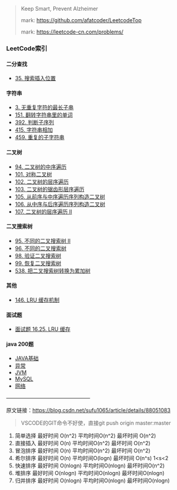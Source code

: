 > Keep Smart, Prevent Alzheimer
>
> mark: https://github.com/afatcoder/LeetcodeTop
>
> mark: https://leetcode-cn.com/problems/

### LeetCode索引

#### 二分查找

- [35. 搜索插入位置](binarysearch/searchInsert.py)

#### 字符串

- [3. 无重复字符的最长子串](string/lengthOfLongestSubstring.py)
- [151. 翻转字符串里的单词](string/reverseWords.py)
- [392. 判断子序列](string/isSubsequence.py)
- [415. 字符串相加](string/addStrings.py)
- [459. 重复的子字符串](string/repeatedSubstringPattern.py)

#### 二叉树

- [94. 二叉树的中序遍历](binarytree/inorderTraversal.py)
- [101. 对称二叉树](binarytree/isSymmetric.py)
- [102. 二叉树的层序遍历](binarytree/levelOrder.py)
- [103. 二叉树的锯齿形层序遍历](binarytree/zigzagLevelOrder.py)
- [105. 从前序与中序遍历序列构造二叉树](binarytree/buildTree.py)
- [106. 从中序与后序遍历序列构造二叉树](binarytree/buildTree2.py)
- [107. 二叉树的层序遍历 II](binarytree/levelOrderBottom.py)

#### 二叉搜索树

- [95. 不同的二叉搜索树 II](binarysearcgtree/generateTrees.py)
- [96. 不同的二叉搜索树](binarysearcgtree/numTrees.py)
- [98. 验证二叉搜索树](binarysearcgtree/isValidBST.py)
- [99. 恢复二叉搜索树](binarysearcgtree/recoverTree.py)
- [538. 把二叉搜索树转换为累加树](binarysearcgtree/convertBST.py)

#### 其他

- [146. LRU 缓存机制](mianshiti/LRUCache.py)

#### 面试题

- [面试题 16.25. LRU 缓存](mianshiti/LRUCache.py)

#### java 200题

- [JAVA基础](java200/BasicJava.md)
- [异常](java200/Exception.md)
- [JVM](java200/JVM.md)
- [MySQL](java200/MySQL.md)
- [网络](java200/Network.md)

————————————————

原文链接：https://blog.csdn.net/sufu1065/article/details/88051083

> VSCODE的GIT命令不好使，直接git push origin master:master


1. 简单选择  最好时间 O(n^2)      平均时间O(n^2)      最坏时间 O(n^2)
2. 直接插入  最好时间 O(n)         平均时间O(n^2)      最坏时间 O(n^2)
3. 冒泡排序  最好时间 O(n)         平均时间O(n^2)      最坏时间 O(n^2)
4. 希尔排序  最好时间 O(n)         平均时间O(logn)     最坏时间 O(n^s) 1<s<2
5. 快速排序  最好时间 O(nlogn)  平均时间O(nlogn)   最坏时间O(n^2) 
6. 堆排序      最好时间 O(nlogn)  平均时间O(nlogn)   最坏时间O(nlogn) 
7. 归并排序  最好时间 O(nlogn)  平均时间O(nlogn)   最坏时间O(nlogn) 